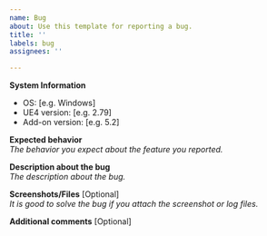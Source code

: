 ```yaml
---
name: Bug
about: Use this template for reporting a bug.
title: ''
labels: bug
assignees: ''

---
```


**System Information**  

* OS: [e.g. Windows]
* UE4 version: [e.g. 2.79]
* Add-on version: [e.g. 5.2]


**Expected behavior**  
*The behavior you expect about the feature you reported.*


**Description about the bug**  
*The description about the bug.*


**Screenshots/Files** [Optional]  
*It is good to solve the bug if you attach the screenshot or log files.*


**Additional comments** [Optional]  
